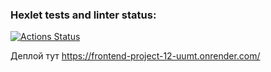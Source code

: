 ### Hexlet tests and linter status:
[![Actions Status](https://github.com/HelenOne/frontend-project-12/actions/workflows/hexlet-check.yml/badge.svg)](https://github.com/HelenOne/frontend-project-12/actions)


Деплой тут https://frontend-project-12-uumt.onrender.com/
